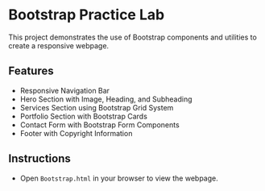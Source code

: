 # Bootstrap Practice Lab

This project demonstrates the use of Bootstrap components and utilities to create a responsive webpage.

## Features
- Responsive Navigation Bar
- Hero Section with Image, Heading, and Subheading
- Services Section using Bootstrap Grid System
- Portfolio Section with Bootstrap Cards
- Contact Form with Bootstrap Form Components
- Footer with Copyright Information

## Instructions
- Open `Bootstrap.html` in your browser to view the webpage.
